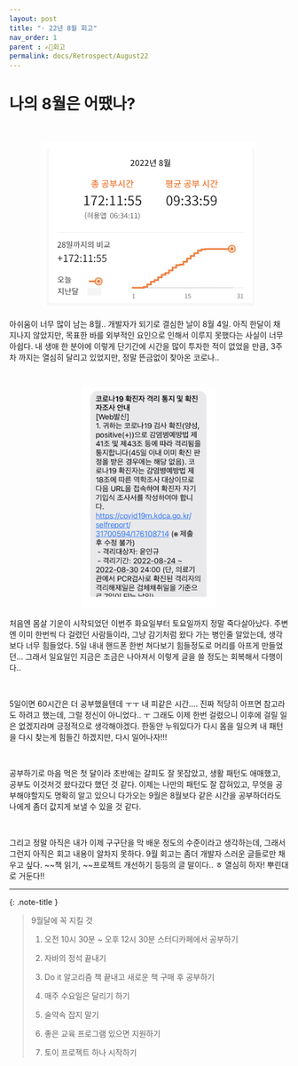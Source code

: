 ```yaml
---
layout: post
title: "· 22년 8월 회고"
nav_order: 1
parent : ✍🏻회고
permalink: docs/Retrospect/August22
---
```



# 나의 8월은 어땠나?

<br>

<p align="center">
<img src="https://raw.githubusercontent.com/buinq/imageServer/main/img/image-20221019095621335.png" alt="image-20221019095621335" style="zoom:50%;" />
</p>


아쉬움이 너무 많이 남는 8월.. 개발자가 되기로 결심한 날이 8월 4일. 
아직 한달이 채 지나지 않았지만, 목표한 바를 외부적인 요인으로 인해서 이루지 못했다는 사실이 너무 아쉽다. 
내 생애 한 분야에 이렇게 단기간에 시간을 많이 투자한 적이 없었을 만큼, 3주차 까지는 열심히 달리고 있었지만, 정말 뜬금없이 찾아온 코로나..

<br>

<p align="center">
<img src="https://raw.githubusercontent.com/buinq/imageServer/main/img/image-20221019095607439.png" alt="image-20221019095607439" style="zoom:80%;" />
</p>


처음엔 몸살 기운이 시작되었던 이번주 화요일부터 토요일까지 정말 죽다살아났다. 
주변엔 이미 한번씩 다 걸렸던 사람들이라, 그냥 감기처럼 왔다 가는 병인줄 알았는데, 생각보다 너무 힘들었다. 
5일 내내 핸드폰 한번 쳐다보기 힘들정도로 머리를 아프게 만들었던... 
그래서 일요일인 지금은 조금은 나아져서 이렇게 글을 쓸 정도는 회복해서 다행이다.. 

<br>

5일이면 60시간은 더 공부했을텐데 ㅜㅜ 내 피같은 시간.... 
진짜 적당히 아프면 참고라도 하려고 했는데, 그럴 정신이 아니었다.. ㅜ 
그래도 이제 한번 걸렸으니 이후에 걸릴 일은 없겠지라며 긍정적으로 생각해야겠다. 
한동안 누워있다가 다시 몸을 일으켜 내 패턴을 다시 찾는게 힘들긴 하겠지만, 다시 일어나자!!!

<br>


공부하기로 마음 먹은 첫 달이라 초반에는 갈피도 잘 못잡았고, 생활 패턴도 애매했고, 공부도 이것저것 왔다갔다 했던 것 같다.
이제는 나만의 패턴도 잘 잡혀있고, 무엇을 공부해야할지도 명확히 알고 있으니 다가오는 9월은 8월보다 같은 시간을 공부하더라도 나에게 좀더 값지게 보낼 수 있을 것 같다.


<br>

그리고 정말 아직은 내가 이제 구구단을 막 배운 정도의 수준이라고 생각하는데, 그래서 그런지 아직은 회고 내용이 알차지 못하다. 9월 회고는 좀더 개발자 스러운 글들로만 채우고 싶다. ~~책 읽기, ~~프로젝트 개선하기 등등의 글 말이다.. ㅎ 열심히 하자! 뿌린대로 거둔다!!

------

{: .note-title }
> 9월달에 꼭 지킬 것
>
> 1. 오전 10시 30분 ~ 오후 12시 30분 스터디카페에서 공부하기
>
> 2. 자바의 정석 끝내기
>
> 3. Do it 알고리즘 책 끝내고 새로운 책 구매 후 공부하기
>
> 4. 매주 수요일은 달리기 하기
>
> 5. 술약속 잡지 말기
>
> 6. 좋은 교육 프로그램 있으면 지원하기
>
> 7. 토이 프로젝트 하나 시작하기